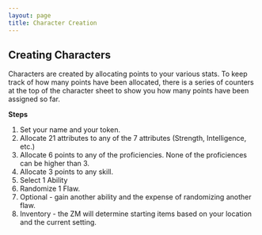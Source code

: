 ```yaml
---
layout: page
title: Character Creation
---
```


## Creating Characters ##

Characters are created by allocating points to your various stats. To keep track of how many points have been allocated, there is a series of counters at the top of the character sheet to show you how many points have been assigned so far.


**Steps**

1. Set your name and your token.
2. Allocate 21 attributes to any of the 7 attributes (Strength, Intelligence, etc.)
3. Allocate 6 points to any of the proficiencies. None of the proficiences can be higher than 3.
4. Allocate 3 points to any skill.
5. Select 1 Ability
6. Randomize 1 Flaw.
7. Optional - gain another ability and the expense of randomizing another flaw.
8. Inventory - the ZM will determine starting items based on your location and the current setting. 